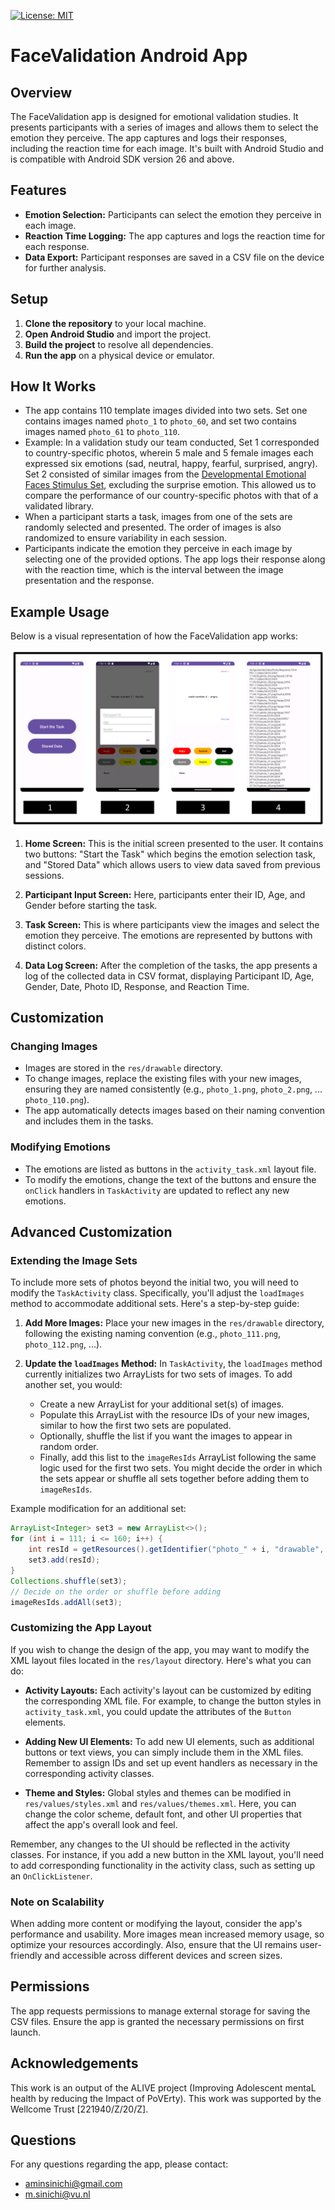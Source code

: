 [![License: MIT](https://img.shields.io/badge/License-MIT-yellow.svg)](https://opensource.org/licenses/MIT)

# FaceValidation Android App

## Overview

The FaceValidation app is designed for emotional validation studies. It presents participants with a series of images and allows them to select the emotion they perceive. The app captures and logs their responses, including the reaction time for each image. It's built with Android Studio and is compatible with Android SDK version 26 and above.

## Features

- **Emotion Selection:** Participants can select the emotion they perceive in each image.
- **Reaction Time Logging:** The app captures and logs the reaction time for each response.
- **Data Export:** Participant responses are saved in a CSV file on the device for further analysis.

## Setup

1. **Clone the repository** to your local machine.
2. **Open Android Studio** and import the project.
3. **Build the project** to resolve all dependencies.
4. **Run the app** on a physical device or emulator.

## How It Works

- The app contains 110 template images divided into two sets. Set one contains images named `photo_1` to `photo_60`, and set two contains images named `photo_61` to `photo_110`.
- Example: In a validation study our team conducted, Set 1 corresponded to country-specific photos, wherein 5 male and 5 female images each expressed six emotions (sad, neutral, happy, fearful, surprised, angry). Set 2 consisted of similar images from the [Developmental Emotional Faces Stimulus Set](https://www.ncbi.nlm.nih.gov/pmc/articles/PMC5173446/), excluding the surprise emotion. This allowed us to compare the performance of our country-specific photos with that of a validated library.
- When a participant starts a task, images from one of the sets are randomly selected and presented. The order of images is also randomized to ensure variability in each session.
- Participants indicate the emotion they perceive in each image by selecting one of the provided options. The app logs their response along with the reaction time, which is the interval between the image presentation and the response.

## Example Usage

Below is a visual representation of how the FaceValidation app works:

![FaceValidation App Workflow](https://github.com/Aminsinichi/FaceValidation/blob/master/docs/img/example.png)

1. **Home Screen:** This is the initial screen presented to the user. It contains two buttons: "Start the Task" which begins the emotion selection task, and "Stored Data" which allows users to view data saved from previous sessions.

2. **Participant Input Screen:** Here, participants enter their ID, Age, and Gender before starting the task.

3. **Task Screen:** This is where participants view the images and select the emotion they perceive. The emotions are represented by buttons with distinct colors.

4. **Data Log Screen:** After the completion of the tasks, the app presents a log of the collected data in CSV format, displaying Participant ID, Age, Gender, Date, Photo ID, Response, and Reaction Time.

## Customization

### Changing Images

- Images are stored in the `res/drawable` directory.
- To change images, replace the existing files with your new images, ensuring they are named consistently (e.g., `photo_1.png`, `photo_2.png`, ... `photo_110.png`).
- The app automatically detects images based on their naming convention and includes them in the tasks.

### Modifying Emotions

- The emotions are listed as buttons in the `activity_task.xml` layout file.
- To modify the emotions, change the text of the buttons and ensure the `onClick` handlers in `TaskActivity` are updated to reflect any new emotions.

## Advanced Customization

### Extending the Image Sets

To include more sets of photos beyond the initial two, you will need to modify the `TaskActivity` class. Specifically, you'll adjust the `loadImages` method to accommodate additional sets. Here's a step-by-step guide:

1. **Add More Images:** Place your new images in the `res/drawable` directory, following the existing naming convention (e.g., `photo_111.png`, `photo_112.png`, ...).

2. **Update the `loadImages` Method:** In `TaskActivity`, the `loadImages` method currently initializes two ArrayLists for two sets of images. To add another set, you would:

   - Create a new ArrayList for your additional set(s) of images.
   - Populate this ArrayList with the resource IDs of your new images, similar to how the first two sets are populated.
   - Optionally, shuffle the list if you want the images to appear in random order.
   - Finally, add this list to the `imageResIds` ArrayList following the same logic used for the first two sets. You might decide the order in which the sets appear or shuffle all sets together before adding them to `imageResIds`.

Example modification for an additional set:

```java
ArrayList<Integer> set3 = new ArrayList<>();
for (int i = 111; i <= 160; i++) {
    int resId = getResources().getIdentifier("photo_" + i, "drawable", getPackageName());
    set3.add(resId);
}
Collections.shuffle(set3);
// Decide on the order or shuffle before adding
imageResIds.addAll(set3);
```

### Customizing the App Layout

If you wish to change the design of the app, you may want to modify the XML layout files located in the `res/layout` directory. Here's what you can do:

- **Activity Layouts:** Each activity's layout can be customized by editing the corresponding XML file. For example, to change the button styles in `activity_task.xml`, you could update the attributes of the `Button` elements.
  
- **Adding New UI Elements:** To add new UI elements, such as additional buttons or text views, you can simply include them in the XML files. Remember to assign IDs and set up event handlers as necessary in the corresponding activity classes.

- **Theme and Styles:** Global styles and themes can be modified in `res/values/styles.xml` and `res/values/themes.xml`. Here, you can change the color scheme, default font, and other UI properties that affect the app's overall look and feel.

Remember, any changes to the UI should be reflected in the activity classes. For instance, if you add a new button in the XML layout, you'll need to add corresponding functionality in the activity class, such as setting up an `OnClickListener`.

### Note on Scalability

When adding more content or modifying the layout, consider the app's performance and usability. More images mean increased memory usage, so optimize your resources accordingly. Also, ensure that the UI remains user-friendly and accessible across different devices and screen sizes.

## Permissions

The app requests permissions to manage external storage for saving the CSV files. Ensure the app is granted the necessary permissions on first launch.

## Acknowledgements

This work is an output of the ALIVE project (Improving Adolescent mentaL health by reducing the Impact of PoVErty). This work was supported by the Wellcome Trust [221940/Z/20/Z].

## Questions

For any questions regarding the app, please contact:

- <aminsinichi@gmail.com>
- <m.sinichi@vu.nl>
